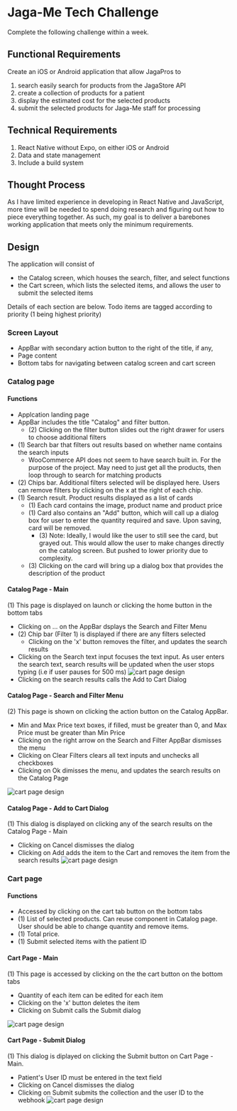 # Jaga-Me Tech Challenge

Complete the following challenge within a week.

## Functional Requirements

Create an iOS or Android application that allow JagaPros to 
1. search easily search for products from the JagaStore API
2. create a collection of products for a patient
3. display the estimated cost for the selected products
4. submit the selected products for Jaga-Me staff for processing

## Technical Requirements

1. React Native without Expo, on either iOS or Android
2. Data and state management
3. Include a build system

## Thought Process

As I have limited experience in developing in React Native and JavaScript, more time will be needed to spend doing research and figuring out how to piece everything together. As such, my goal is to deliver a barebones working application that meets only the minimum requirements.

## Design

The application will consist of 
- the Catalog screen, which houses the search, filter, and select functions
- the Cart screen, which lists the selected items, and allows the user to submit the selected items

Details of each section are below. Todo items are tagged according to priority (1 being highest priority)

### Screen Layout

- AppBar with secondary action button to the right of the title, if any,
- Page content
- Bottom tabs for navigating between catalog screen and cart screen

### Catalog page

#### Functions

- Applcation landing page
- AppBar includes the title "Catalog" and filter button. 
    - (2) Clicking on the filter button slides out the right drawer for users to choose additional filters
- (1) Search bar that filters out results based on whether name contains the search inputs
    - WooCommerce API does not seem to have search built in. For the purpose of the project. May need to just get all the products, then loop through to search for matching products
- (2) Chips bar. Additional filters selected will be displayed here. Users can remove filters by clicking on the x at the right of each chip.
- (1) Search result. Product results displayed as a list of cards
    - (1) Each card contains the image, product name and product price
    - (1) Card also contains an "Add" button, which will call up a dialog box for user to enter the quantity required and save. Upon saving, card will be removed.
        - (3) Note: Ideally, I would like the user to still see the card, but grayed out. This would allow the user to make changes directly on the catalog screen. But pushed to lower priority due to complexity.
    - (3) Clicking on the card will bring up a dialog box that provides the description of the product

#### Catalog Page - Main
(1) This page is displayed on launch or clicking the home button in the bottom tabs
- Clicking on ... on the AppBar dsplays the Search and Filter Menu
- (2) Chip bar (Filter 1) is displayed if there are any filters selected
    - Clicking on the 'x' button removes the filter, and updates the search results
- Clicking on the Search text input focuses the text input. As user enters the search text, search results will be updated when the user stops typing (i.e if user pauses for 500 ms)
![cart page design](./screen_design/catalog.png)
- Clicking on the search results calls the Add to Cart Dialog

#### Catalog Page - Search and Filter Menu
(2) This page is shown on clicking the action button on the Catalog AppBar. 
- Min and Max Price text boxes, if filled, must be greater than 0, and Max Price must be greater than Min Price
- Clicking on the right arrow on the Search and Filter AppBar dismisses the menu
- Clicking on Clear Filters clears all text inputs and unchecks all checkboxes
- Clicking on Ok dimisses the menu, and updates the search results on the Catalog Page

![cart page design](./screen_design/catalog-filters.png)

#### Catalog Page - Add to Cart Dialog
(1) This dialog is displayed on clicking any of the search results on the Catalog Page - Main
- Clicking on Cancel dismisses the dialog
- Clicking on Add adds the item to the Cart and removes the item from the search results
![cart page design](./screen_design/catalog-add-to-cart.png)

### Cart page

#### Functions

- Accessed by clicking on the cart tab button on the bottom tabs
- (1) List of selected products. Can reuse component in Catalog page. User should be able to change quantity and remove items.
- (1) Total price.
- (1) Submit selected items with the patient ID

#### Cart Page - Main
(1) This page is accessed by clicking on the the cart button on the bottom tabs
- Quantity of each item can be edited for each item
- Clicking on the 'x' button deletes the item
- Clicking on Submit calls the Submit dialog

![cart page design](screen_design/cart.png)

#### Cart Page - Submit Dialog
(1) This dialog is diplayed on clicking the Submit button on Cart Page - Main.
- Patient's User ID must be entered in the text field
- Clicking on Cancel dismisses the dialog
- Clicking on Submit submits the collection and the user ID to the webhook
![cart page design](screen_design/cart-submit.png)
